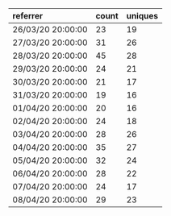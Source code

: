 | referrer          | count | uniques |
| :---------------- | :---- | :------ |
| 26/03/20 20:00:00 | 23    | 19      |
| 27/03/20 20:00:00 | 31    | 26      |
| 28/03/20 20:00:00 | 45    | 28      |
| 29/03/20 20:00:00 | 24    | 21      |
| 30/03/20 20:00:00 | 21    | 17      |
| 31/03/20 20:00:00 | 19    | 16      |
| 01/04/20 20:00:00 | 20    | 16      |
| 02/04/20 20:00:00 | 24    | 18      |
| 03/04/20 20:00:00 | 28    | 26      |
| 04/04/20 20:00:00 | 35    | 27      |
| 05/04/20 20:00:00 | 32    | 24      |
| 06/04/20 20:00:00 | 28    | 22      |
| 07/04/20 20:00:00 | 24    | 17      |
| 08/04/20 20:00:00 | 29    | 23      |